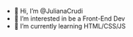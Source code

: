 - 👋 Hi, I’m @JulianaCrudi
- 👀 I’m interested in be a Front-End Dev 
- 🌱 I’m currently learning HTML/CSS/JS


<!---
JulianaCrudi/JulianaCrudi is a ✨ special ✨ repository because its `README.md` (this file) appears on your GitHub profile.
You can click the Preview link to take a look at your changes.
--->
